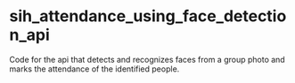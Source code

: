 # sih_attendance_using_face_detection_api
Code for the api that detects and recognizes faces from a group photo and marks the attendance of the identified people.
